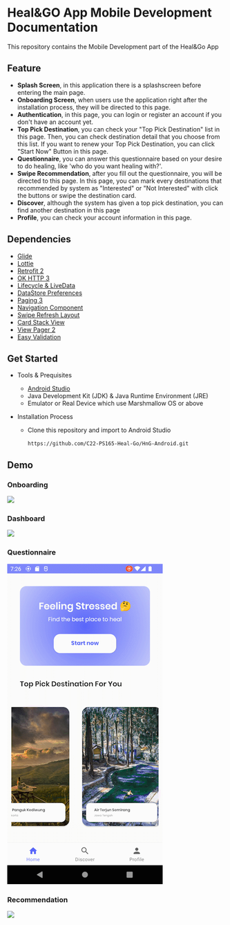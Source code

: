 # Heal&GO App Mobile Development Documentation
This repository contains the Mobile Development part of the Heal&Go App

## Feature
- **Splash Screen**, in this application there is a splashscreen before entering the main page.
- **Onboarding Screen**, when users use the application right after the installation process, they will be directed to this page.
- **Authentication**, in this page, you can login or register an account if you don't have an account yet.
- **Top Pick Destination**, you can check your "Top Pick Destination" list in this page. Then, you can check destination detail that you choose from this list. If you want to renew your Top Pick Destination, you can click "Start Now" Button in this page.
- **Questionnaire**, you can answer this questionnaire based on your desire to do healing, like 'who do you want healing with?'.
- **Swipe Recommendation**, after you fill out the questionnaire, you will be directed to this page. In this page, you can mark every destinations that recommended by system as "Interested" or "Not Interested" with click the buttons or swipe the destination card.
- **Discover**, although the system has given a top pick destination, you can find another destination in this page
- **Profile**, you can check your account information in this page.

## Dependencies
- [Glide](https://github.com/bumptech/glide)
- [Lottie](https://github.com/airbnb/lottie-android)
- [Retrofit 2](https://square.github.io/retrofit/)
- [OK HTTP 3](https://square.github.io/okhttp/)
- [Lifecycle & LiveData](https://developer.android.com/jetpack/androidx/releases/lifecycle)
- [DataStore Preferences](https://developer.android.com/jetpack/androidx/releases/datastore)
- [Paging 3](https://developer.android.com/jetpack/androidx/releases/paging)
- [Navigation Component](https://developer.android.com/jetpack/androidx/releases/navigation)
- [Swipe Refresh Layout](https://developer.android.com/jetpack/androidx/releases/swiperefreshlayout)
- [Card Stack View](https://github.com/yuyakaido/CardStackView)
- [View Pager 2](https://developer.android.com/jetpack/androidx/releases/viewpager2)
- [Easy Validation](https://github.com/wajahatkarim3/EasyValidation)

## Get Started
- Tools & Prequisites
  - [Android Studio](https://developer.android.com/studio)
  - Java Development Kit (JDK) & Java Runtime Environment (JRE)
  - Emulator or Real Device which use Marshmallow OS or above

- Installation Process
  - Clone this repository and import to Android Studio
    ```
    https://github.com/C22-PS165-Heal-Go/HnG-Android.git
    ```
## Demo

### Onboarding  
![](https://github.com/C22-PS165-Heal-Go/HnG-Android/blob/main/readme-assets/onboarding.gif)


### Dashboard
![](https://github.com/C22-PS165-Heal-Go/HnG-Android/blob/main/readme-assets/dashboard.gif) 


### Questionnaire
![](https://github.com/C22-PS165-Heal-Go/HnG-Android/blob/main/readme-assets/questionnaire.gif)


### Recommendation
![](https://github.com/C22-PS165-Heal-Go/HnG-Android/blob/main/readme-assets/recommendation.gif)
